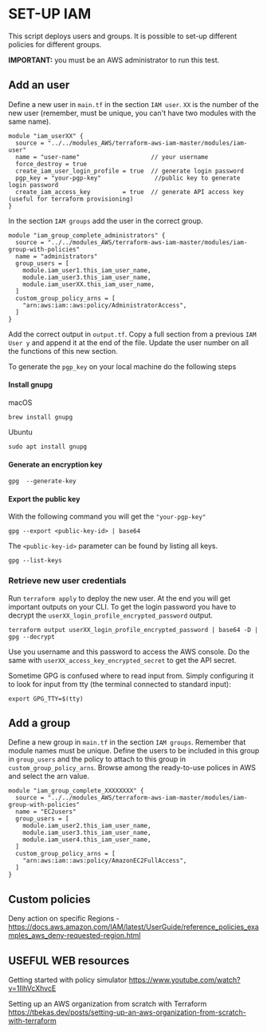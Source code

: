 # SET-UP IAM

This script deploys users and groups.
It is possible to set-up different policies for different groups.

**IMPORTANT:** you must be an AWS administrator to run this test.

## Add an user

Define a new user in `main.tf` in the section `IAM user`. `XX` is the number of the new user (remember, must be unique, you can't have two modules with the same name).
```
module "iam_userXX" {
  source = "../../modules_AWS/terraform-aws-iam-master/modules/iam-user"
  name = "user-name"                    // your username
  force_destroy = true
  create_iam_user_login_profile = true  // generate login password
  pgp_key = "your-pgp-key"               //public key to generate login password
  create_iam_access_key         = true  // generate API access key (useful for terraform provisioning)
}
```
In the section `IAM groups` add the user in the correct group.
```
module "iam_group_complete_administrators" {
  source = "../../modules_AWS/terraform-aws-iam-master/modules/iam-group-with-policies"
  name = "administrators"
  group_users = [
    module.iam_user1.this_iam_user_name,
    module.iam_user3.this_iam_user_name,
    module.iam_userXX.this_iam_user_name,
  ]
  custom_group_policy_arns = [
    "arn:aws:iam::aws:policy/AdministratorAccess",
  ]
}
```
Add the correct output in `output.tf`. Copy a full section from a previous `IAM User y` and append it at the end of the file. Update the user number on all the functions of this new section.

To generate the `pgp_key` on your local machine do the following steps

#### Install gnupg
macOS
```
brew install gnupg
```
Ubuntu
```
sudo apt install gnupg
```
#### Generate an encryption key
```
gpg  --generate-key
```
#### Export the public key
With the following command you will get the `"your-pgp-key"`
```
gpg --export <public-key-id> | base64
```
The `<public-key-id>` parameter can be found by listing all keys.
```
gpg --list-keys
```

### Retrieve new user credentials
Run `terraform apply` to deploy the new user.
At the end you will get important outputs on your CLI.
To get the login password you have to decrypt the `userXX_login_profile_encrypted_password` output.
```
terraform output userXX_login_profile_encrypted_password | base64 -D | gpg --decrypt
```
Use you username and this password to access the AWS console.
Do the same with `userXX_access_key_encrypted_secret` to get the API secret.

Sometime GPG is confused where to read input from. Simply configuring it to look for input from tty (the terminal connected to standard input):
```
export GPG_TTY=$(tty)
```

## Add a group
Define a new group in `main.tf` in the section `IAM groups`.
Remember that module names must be unique. Define the users to be included in this group in `group_users` and the policy to attach to this group in `custom_group_policy_arns`. Browse among the ready-to-use polices in AWS and select the arn value.

```
module "iam_group_complete_XXXXXXXX" {
  source = "../../modules_AWS/terraform-aws-iam-master/modules/iam-group-with-policies"
  name = "EC2users"
  group_users = [
    module.iam_user2.this_iam_user_name,
    module.iam_user3.this_iam_user_name,
    module.iam_user4.this_iam_user_name,
  ]
  custom_group_policy_arns = [
    "arn:aws:iam::aws:policy/AmazonEC2FullAccess",
  ]
}
```

## Custom policies
Deny action on specific Regions - https://docs.aws.amazon.com/IAM/latest/UserGuide/reference_policies_examples_aws_deny-requested-region.html

## USEFUL WEB resources

Getting started with policy simulator
https://www.youtube.com/watch?v=1IIhVcXhvcE

Setting up an AWS organization from scratch with Terraform
https://tbekas.dev/posts/setting-up-an-aws-organization-from-scratch-with-terraform
